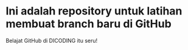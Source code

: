 # Ini adalah repository untuk latihan membuat branch baru di GitHub
Belajat GitHub di DICODING itu seru!
